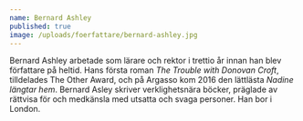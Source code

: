 ```yaml
---
name: Bernard Ashley
published: true
image: /uploads/foerfattare/bernard-ashley.jpg
---
```

Bernard Ashley arbetade som lärare och rektor i trettio år innan han blev författare på heltid. Hans första roman _The Trouble with Donovan Croft_, tilldelades The Other Award, och på Argasso kom 2016 den lättlästa _Nadine längtar hem_. Bernard Asley skriver verklighetsnära böcker, präglade av rättvisa för och medkänsla med utsatta och svaga personer. Han bor i London.
